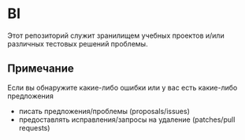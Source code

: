 # BI

Этот репозиторий служит зранилищем учебных проектов и/или различных тестовых решений проблемы.

## Примечание
Если вы обнаружите какие-либо ошибки или у вас есть какие-либо предложения
  * писать предложения/проблемы (proposals/issues)
  * предоставлять исправления/запросы на удаление (patches/pull requests)
